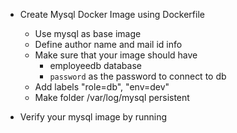 - Create Mysql Docker Image using Dockerfile
    - Use mysql as base image
    - Define author name and mail id info
    - Make sure that your image should have
      - employeedb database
      - ```password``` as the password to connect to db
    - Add labels "role=db", "env=dev"
    - Make folder /var/log/mysql persistent

- Verify your mysql image by running
